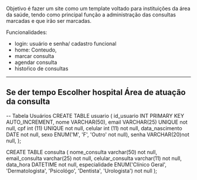 Objetivo é fazer um site como um template voltado para instituições da área da saúde, tendo como principal função a administração das consultas marcadas e que irão ser marcadas.

Funcionalidades:
- login: usuário e senha/ cadastro funcional
- home: Conteudo, 
- marcar consulta
- agendar consulta
- histoŕico de consultas
--------------------------
  Se der tempo
   Escolher hospital
   Área de atuação da consulta
  ----------------------------
-- Tabela Usuários
CREATE TABLE usuario (
    id_usuario INT PRIMARY KEY AUTO_INCREMENT,
    nome VARCHAR(50),
    email VARCHAR(25) UNIQUE not null,
    cpf int (11) UNIQUE not null,
    celular int (11) not null,
    data_nascimento DATE not null,
    sexo ENUM('M', 'F', 'Outro' not null),
    senha VARCHAR(20)not null,
);

CREATE TABLE consulta (
    nome_consulta varchar(50) not null,
    email_consulta varchar(25) not null,
    celular_consulta varchar(11) not null,
    data_hora DATETIME not null,
    especialidade ENUM('Clínico Geral', 'Dermatologista', 'Psicológo', 'Dentista', 'Urologista') not null
);


